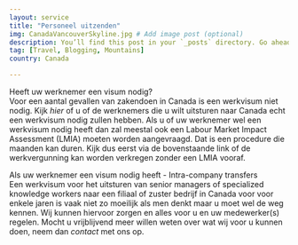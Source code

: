 ```yaml
---
layout: service
title: "Personeel uitzenden"
img: CanadaVancouverSkyline.jpg # Add image post (optional)
description: You’ll find this post in your `_posts` directory. Go ahead and edit it and re-build the site to see your changes. # Add post description (optional)
tag: [Travel, Blogging, Mountains]
country: Canada

---
```

Heeft uw werknemer een visum nodig?<br/>
Voor een aantal gevallen van zakendoen in Canada is een werkvisum niet nodig. Kijk *hier* of u of de werknemers die u wilt uitsturen naar Canada echt een werkvisum nodig zullen hebben. Als u of uw werknemer wel een werkvisum nodig heeft dan zal meestal ook een Labour Market Impact Assessment (LMIA) moeten worden aangevraagd. Dat is een procedure die maanden kan duren. Kijk dus eerst via de bovenstaande link of de werkvergunning kan worden verkregen zonder een LMIA vooraf.

Als uw werknemer een visum nodig heeft - Intra-company transfers<br/>
Een werkvisum voor het uitsturen van senior managers of specialized knowledge workers naar een filiaal of zuster bedrijf in Canada voor voor enkele jaren is vaak niet zo moeilijk als men denkt maar u moet wel de weg kennen. Wij kunnen hiervoor zorgen en alles voor u en uw medewerker(s) regelen. Mocht u vrijblijvend meer willen weten over wat wij voor u kunnen doen, neem dan *contact* met ons op.
